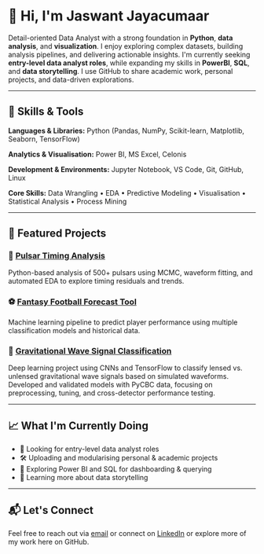 # 👋 Hi, I'm Jaswant Jayacumaar

Detail-oriented Data Analyst with a strong foundation in **Python**, **data analysis**, and **visualization**. I enjoy exploring complex datasets, building analysis pipelines, and delivering actionable insights. I'm currently seeking **entry-level data analyst roles**, while expanding my skills in **PowerBI**, **SQL**, and **data storytelling**. I use GitHub to share academic work, personal projects, and data-driven explorations.

---

## 🧰 Skills & Tools

**Languages & Libraries:**  Python (Pandas, NumPy, Scikit-learn, Matplotlib, Seaborn, TensorFlow)

**Analytics & Visualisation:**  Power BI, MS Excel, Celonis

**Development & Environments:**  Jupyter Notebook, VS Code, Git, GitHub, Linux

**Core Skills:**  Data Wrangling • EDA • Predictive Modeling • Visualisation • Statistical Analysis • Process Mining

---

## 📂 Featured Projects

### 🔬 [Pulsar Timing Analysis](https://github.com/jaswantjayacumaar/Pulsar-Timing-MeerKAT)  
Python-based analysis of 500+ pulsars using MCMC, waveform fitting, and automated EDA to explore timing residuals and trends.

### ⚽ [Fantasy Football Forecast Tool](https://github.com/jaswantjayacumaar/Fantasy-Football-Forecast-Tool)  
Machine learning pipeline to predict player performance using multiple classification models and historical data.

### 🌌 [Gravitational Wave Signal Classification](https://github.com/jaswantjayacumaar/Classyfying-LensGW-DL)  
Deep learning project using CNNs and TensorFlow to classify lensed vs. unlensed gravitational wave signals based on simulated waveforms. Developed and validated models with PyCBC data, focusing on preprocessing, tuning, and cross-detector performance testing.


---

## 📈 What I'm Currently Doing

- 🎯 Looking for entry-level data analyst roles  
- 🛠 Uploading and modularising personal & academic projects  
- 📖 Exploring Power BI and SQL for dashboarding & querying  
- 🌱 Learning more about data storytelling  

---

## 📬 Let's Connect

Feel free to reach out via [email](mailto:jaswj6@gmail.com) or connect on [LinkedIn](https://linkedin.com/in/jaswantjayacumaar) or explore more of my work here on GitHub.
